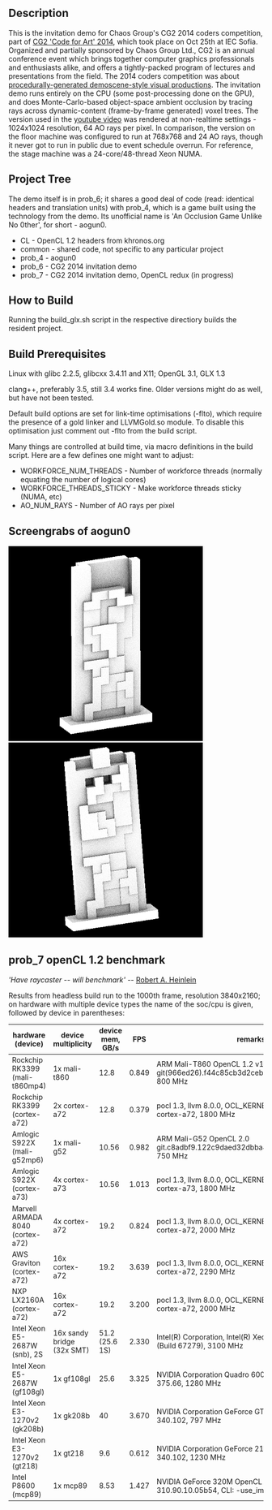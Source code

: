 Description
-----------

This is the invitation demo for Chaos Group's CG2 2014 coders competition, part of [CG2 'Code for Art' 2014](http://cg2.chaosgroup.com/conf2014/), which took place on Oct 25th at IEC Sofia. Organized and partially sponsored by Chaos Group Ltd., CG2 is an annual conference event which brings together computer graphics professionals and enthusiasts alike, and offers a tightly-packed program of lectures and presentations from the field. The 2014 coders competition was about [procedurally-generated demoscene-style visual productions](http://cg2.chaosgroup.com/dev-competition/). The invitation demo runs entirely on the CPU (some post-processing done on the GPU), and does Monte-Carlo-based object-space ambient occlusion by tracing rays across dynamic-content (frame-by-frame generated) voxel trees. The version used in the [youtube video](https://www.youtube.com/watch?v=Fs5zvCip2uI) was rendered at non-realtime settings - 1024x1024 resolution, 64 AO rays per pixel. In comparison, the version on the floor machine was configured to run at 768x768 and 24 AO rays, though it never got to run in public due to event schedule overrun. For reference, the stage machine was a 24-core/48-thread Xeon NUMA.

Project Tree
------------

The demo itself is in prob_6; it shares a good deal of code (read: identical headers and translation units) with prob_4, which is a game built using the technology from the demo. Its unofficial name is 'An Occlusion Game Unlike No 0ther', for short - aogun0.

* CL     - OpenCL 1.2 headers from khronos.org
* common - shared code, not specific to any particular project
* prob_4 - aogun0
* prob_6 - CG2 2014 invitation demo
* prob_7 - CG2 2014 invitation demo, OpenCL redux (in progress)

How to Build
------------

Running the build_glx.sh script in the respective directiory builds the resident project.

Build Prerequisites
-------------------

Linux with glibc 2.2.5, glibcxx 3.4.11 and X11; OpenGL 3.1, GLX 1.3

clang++, preferably 3.5, still 3.4 works fine. Older versions might do as well, but have not been tested.

Default build options are set for link-time optimisations (-flto), which require the presence of a gold linker and LLVMGold.so module. To disable this optimisation just comment out -flto from the build script.

Many things are controlled at build time, via macro definitions in the build script. Here are a few defines one might want to adjust:

* WORKFORCE_NUM_THREADS - Number of workforce threads (normally equating the number of logical cores)
* WORKFORCE_THREADS_STICKY - Make workforce threads sticky (NUMA, etc)
* AO_NUM_RAYS - Number of AO rays per pixel

Screengrabs of aogun0
---------------------

![suboptimal arrangement](images/ao064_default_hmm_t.png "suboptimal block arrangement per default seed") ![optimal arrangement](images/ao064_default_opt_t.png "optimal arrangement per default seed")

prob_7 openCL 1.2 benchmark
---------------------------

*'Have raycaster -- will benchmark'* -- [Robert A. Heinlein](https://en.wikipedia.org/wiki/Have_Space_Suit%E2%80%94Will_Travel)

Results from headless build run to the 1000th frame, resolution 3840x2160; on hardware with multiple device types the name of the soc/cpu is given, followed by device in parentheses:

| hardware (device)                | device multiplicity         | device mem, GB/s  | FPS      | remarks                                                                                         |
| -------------------------------- | --------------------------- | ----------------- | -------- | ----------------------------------------------------------------------------------------------- |
| Rockchip RK3399 (mali-t860mp4)   |   1x mali-t860              | 12.8              | 0.849    | ARM Mali-T860 OpenCL 1.2 v1.r14p0-01rel0-git(966ed26).f44c85cb3d2ceb87e8be88e7592755c3, 800 MHz |
| Rockchip RK3399 (cortex-a72)     |   2x cortex-a72             | 12.8              | 0.379    | pocl 1.3, llvm 8.0.0, OCL_KERNEL_TARGET_CPU: cortex-a72, 1800 MHz                               |
| Amlogic S922X (mali-g52mp6)      |   1x mali-g52               | 10.56             | 0.982    | ARM Mali-G52 OpenCL 2.0 git.c8adbf9.122c9daed32dbba4b3056f41a2f23c58, 750 MHz                   |
| Amlogic S922X (cortex-a73)       |   4x cortex-a73             | 10.56             | 1.013    | pocl 1.3, llvm 8.0.0, OCL_KERNEL_TARGET_CPU: cortex-a73, 1800 MHz                               |
| Marvell ARMADA 8040 (cortex-a72) |   4x cortex-a72             | 19.2              | 0.824    | pocl 1.3, llvm 8.0.0, OCL_KERNEL_TARGET_CPU: cortex-a72, 2000 MHz                               |
| AWS Graviton (cortex-a72)        |  16x cortex-a72             | 19.2              | 3.639    | pocl 1.3, llvm 8.0.0, OCL_KERNEL_TARGET_CPU: cortex-a72, 2290 MHz                               |
| NXP LX2160A (cortex-a72)         |  16x cortex-a72             | 19.2              | 3.200    | pocl 1.3, llvm 8.0.0, OCL_KERNEL_TARGET_CPU: cortex-a72, 2000 MHz                               |
| Intel Xeon E5-2687W (snb), 2S    |  16x sandy bridge (32x SMT) | 51.2 (25.6 1S)    | 2.330    | Intel(R) Corporation, Intel(R) Xeon(R) CPU, OpenCL 1.2 (Build 67279), 3100 MHz                  |
| Intel Xeon E5-2687W (gf108gl)    |   1x gf108gl                | 25.6              | 3.325    | NVIDIA Corporation Quadro 600 OpenCL 1.1 CUDA 375.66, 1280 MHz                                  |
| Intel Xeon E3-1270v2 (gk208b)    |   1x gk208b                 | 40                | 3.670    | NVIDIA Corporation GeForce GT 720 OpenCL 1.1 CUDA 340.102, 797 MHz                              |
| Intel Xeon E3-1270v2 (gt218)     |   1x gt218                  | 9.6               | 0.612    | NVIDIA Corporation GeForce 210 OpenCL 1.1 CUDA 340.102, 1230 MHz                                |
| Intel P8600 (mcp89)              |   1x mcp89                  | 8.53              | 1.427    | NVIDIA GeForce 320M OpenCL 1.0 10.2.37 310.90.10.05b54, CLI: -use_images, 950 MHz               |
